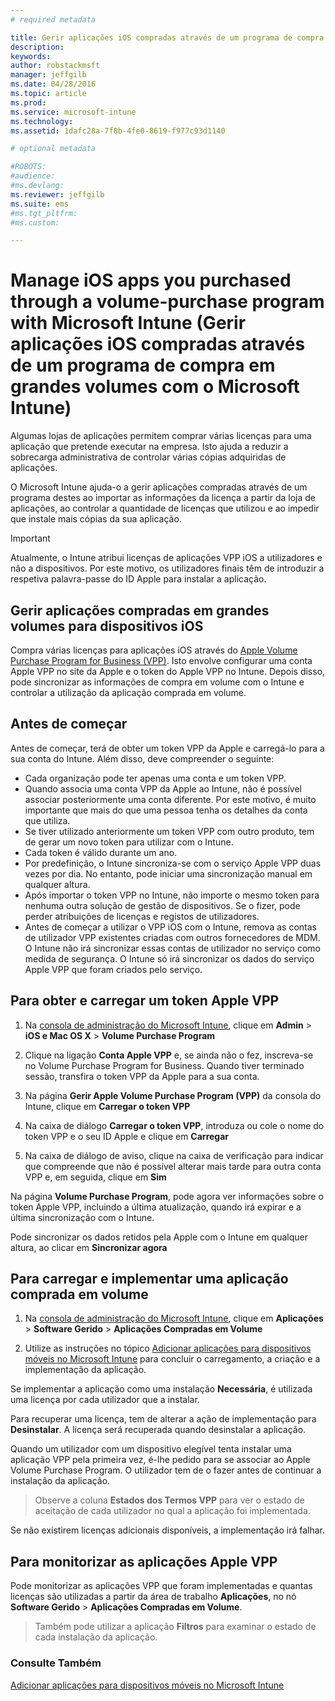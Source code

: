 ```yaml
---
# required metadata

title: Gerir aplicações iOS compradas através de um programa de compra em grandes volumes | Microsoft Intune
description:
keywords:
author: robstackmsft
manager: jeffgilb
ms.date: 04/28/2016
ms.topic: article
ms.prod:
ms.service: microsoft-intune
ms.technology:
ms.assetid: 1dafc28a-7f8b-4fe0-8619-f977c93d1140

# optional metadata

#ROBOTS:
#audience:
#ms.devlang:
ms.reviewer: jeffgilb
ms.suite: ems
#ms.tgt_pltfrm:
#ms.custom:

---
```


# Manage iOS apps you purchased through a volume-purchase program with Microsoft Intune (Gerir aplicações iOS compradas através de um programa de compra em grandes volumes com o Microsoft Intune)
Algumas lojas de aplicações permitem comprar várias licenças para uma aplicação que pretende executar na empresa. Isto ajuda a reduzir a sobrecarga administrativa de controlar várias cópias adquiridas de aplicações.

O Microsoft Intune ajuda-o a gerir aplicações compradas através de um programa destes ao importar as informações da licença a partir da loja de aplicações, ao controlar a quantidade de licenças que utilizou e ao impedir que instale mais cópias da sua aplicação.

> [!Important]
> Atualmente, o Intune atribui licenças de aplicações VPP iOS a utilizadores e não a dispositivos. Por este motivo, os utilizadores finais têm de introduzir a respetiva palavra-passe do ID Apple para instalar a aplicação.

## Gerir aplicações compradas em grandes volumes para dispositivos iOS
Compra várias licenças para aplicações iOS através do [Apple Volume Purchase Program for Business (VPP)](http://www.apple.com/business/vpp/). Isto envolve configurar uma conta Apple VPP no site da Apple e o token do Apple VPP no Intune.  Depois disso, pode sincronizar as informações de compra em volume com o Intune e controlar a utilização da aplicação comprada em volume.

## Antes de começar
Antes de começar, terá de obter um token VPP da Apple e carregá-lo para a sua conta do Intune. Além disso, deve compreender o seguinte:

* Cada organização pode ter apenas uma conta e um token VPP.
* Quando associa uma conta VPP da Apple ao Intune, não é possível associar posteriormente uma conta diferente. Por este motivo, é muito importante que mais do que uma pessoa tenha os detalhes da conta que utiliza.
* Se tiver utilizado anteriormente um token VPP com outro produto, tem de gerar um novo token para utilizar com o Intune.
* Cada token é válido durante um ano.
* Por predefinição, o Intune sincroniza-se com o serviço Apple VPP duas vezes por dia. No entanto, pode iniciar uma sincronização manual em qualquer altura.
* Após importar o token VPP no Intune, não importe o mesmo token para nenhuma outra solução de gestão de dispositivos. Se o fizer, pode perder atribuições de licenças e registos de utilizadores.
* Antes de começar a utilizar o VPP iOS com o Intune, remova as contas de utilizador VPP existentes criadas com outros fornecedores de MDM. O Intune não irá sincronizar essas contas de utilizador no serviço como medida de segurança. O Intune só irá sincronizar os dados do serviço Apple VPP que foram criados pelo serviço. 

## Para obter e carregar um token Apple VPP

1.  Na [consola de administração do Microsoft Intune](https://manage.microsoft.com), clique em **Admin** &gt; **iOS e Mac OS X** &gt;  **Volume Purchase Program**

2.  Clique na ligação **Conta Apple VPP** e, se ainda não o fez, inscreva-se no Volume Purchase Program for Business. Quando tiver terminado sessão, transfira o token VPP da Apple para a sua conta.

3.  Na página **Gerir Apple Volume Purchase Program (VPP)** da consola do Intune, clique em **Carregar o token VPP**

4.  Na caixa de diálogo **Carregar o token VPP**, introduza ou cole o nome do token VPP e o seu ID Apple e clique em **Carregar**

5.  Na caixa de diálogo de aviso, clique na caixa de verificação para indicar que compreende que não é possível alterar mais tarde para outra conta VPP e, em seguida, clique em **Sim**

Na página **Volume Purchase Program**, pode agora ver informações sobre o token Apple VPP, incluindo a última atualização, quando irá expirar e a última sincronização com o Intune.

Pode sincronizar os dados retidos pela Apple com o Intune em qualquer altura, ao clicar em **Sincronizar agora**

## Para carregar e implementar uma aplicação comprada em volume

1.  Na [consola de administração do Microsoft Intune](https://manage.microsoft.com), clique em **Aplicações** &gt; **Software Gerido** &gt; **Aplicações Compradas em Volume**

2.  Utilize as instruções no tópico [Adicionar aplicações para dispositivos móveis no Microsoft Intune](add-apps-for-mobile-devices-in-microsoft-intune.md) para concluir o carregamento, a criação e a implementação da aplicação.

Se implementar a aplicação como uma instalação **Necessária**, é utilizada uma licença por cada utilizador que a instalar.

Para recuperar uma licença, tem de alterar a ação de implementação para **Desinstalar**. A licença será recuperada quando desinstalar a aplicação.

Quando um utilizador com um dispositivo elegível tenta instalar uma aplicação VPP pela primeira vez, é-lhe pedido para se associar ao Apple Volume Purchase Program. O utilizador tem de o fazer antes de continuar a instalação da aplicação.

> Observe a coluna **Estados dos Termos VPP** para ver o estado de aceitação de cada utilizador no qual a aplicação foi implementada.

Se não existirem licenças adicionais disponíveis, a implementação irá falhar.

## Para monitorizar as aplicações Apple VPP
Pode monitorizar as aplicações VPP que foram implementadas e quantas licenças são utilizadas a partir da área de trabalho **Aplicações**, no nó **Software Gerido** &gt; **Aplicações Compradas em Volume**.

> Também pode utilizar a aplicação **Filtros** para examinar o estado de cada instalação da aplicação.

### Consulte Também
[Adicionar aplicações para dispositivos móveis no Microsoft Intune](add-apps-for-mobile-devices-in-microsoft-intune.md)



<!--HONumber=May16_HO2-->


